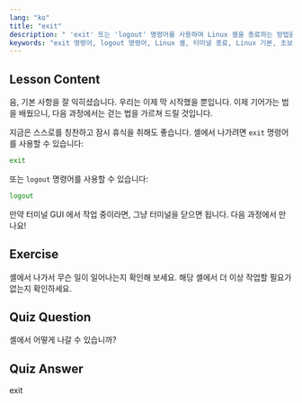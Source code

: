 ```yaml
---
lang: "ko"
title: "exit"
description: " 'exit' 또는 'logout' 명령어를 사용하여 Linux 셸을 종료하는 방법을 배웁니다. 초보자를 위한 기본적인 셸 탐색을 이해합니다. 오늘 Linux 여정을 시작하세요!"
keywords: "exit 명령어, logout 명령어, Linux 셸, 터미널 종료, Linux 기본, 초보자 Linux, Linux 튜토리얼"
---
```


## Lesson Content

음, 기본 사항을 잘 익히셨습니다. 우리는 이제 막 시작했을 뿐입니다. 이제 기어가는 법을 배웠으니, 다음 과정에서는 걷는 법을 가르쳐 드릴 것입니다.

지금은 스스로를 칭찬하고 잠시 휴식을 취해도 좋습니다. 셸에서 나가려면 `exit` 명령어를 사용할 수 있습니다:

```bash
exit
```

또는 `logout` 명령어를 사용할 수 있습니다:

```bash
logout
```

만약 터미널 GUI 에서 작업 중이라면, 그냥 터미널을 닫으면 됩니다. 다음 과정에서 만나요!

## Exercise

셸에서 나가서 무슨 일이 일어나는지 확인해 보세요. 해당 셸에서 더 이상 작업할 필요가 없는지 확인하세요.

## Quiz Question

셸에서 어떻게 나갈 수 있습니까?

## Quiz Answer

exit
